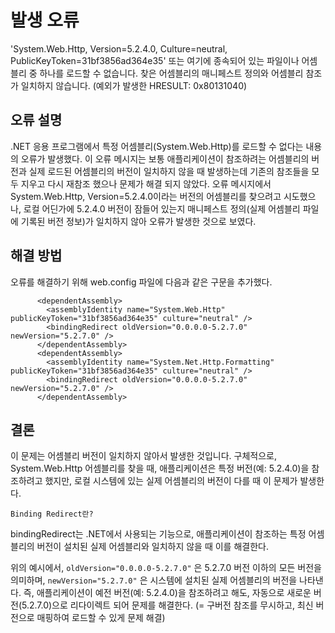 # 발생 오류

'System.Web.Http, Version=5.2.4.0, Culture=neutral, PublicKeyToken=31bf3856ad364e35' 또는 여기에 종속되어 있는 파일이나 어셈블리 중 하나를 로드할 수 없습니다. 찾은 어셈블리의 매니페스트 정의와 어셈블리 참조가 일치하지 않습니다. (예외가 발생한 HRESULT: 0x80131040)


## 오류 설명

.NET 응용 프로그램에서 특정 어셈블리(System.Web.Http)를 로드할 수 없다는 내용의 오류가 발생했다. 이 오류 메시지는 보통 애플리케이션이 참조하려는 어셈블리의 버전과 실제 로드된 어셈블리의 버전이 일치하지 않을 때 발생하는데 기존의 참조들을 모두 지우고 다시 재참조 했으나 문제가 해결 되지 않았다.
오류 메시지에서 System.Web.Http, Version=5.2.4.0이라는 버전의 어셈블리를 찾으려고 시도했으나, 로컬 어딘가에 5.2.4.0 버전이 잠들어 있는지 매니페스트 정의(실제 어셈블리 파일에 기록된 버전 정보)가 일치하지 않아 오류가 발생한 것으로 보였다.


## 해결 방법

오류를 해결하기 위해 web.config 파일에 다음과 같은 <bindingRedirect> 구문을 추가했다.

```
      <dependentAssembly>
        <assemblyIdentity name="System.Web.Http" publicKeyToken="31bf3856ad364e35" culture="neutral" />
        <bindingRedirect oldVersion="0.0.0.0-5.2.7.0" newVersion="5.2.7.0" />
      </dependentAssembly>
      <dependentAssembly>
        <assemblyIdentity name="System.Net.Http.Formatting" publicKeyToken="31bf3856ad364e35" culture="neutral" />
        <bindingRedirect oldVersion="0.0.0.0-5.2.7.0" newVersion="5.2.7.0" />
      </dependentAssembly>

```

## 결론

이 문제는 어셈블리 버전이 일치하지 않아서 발생한 것입니다. 구체적으로, System.Web.Http 어셈블리를 찾을 때, 애플리케이션은 특정 버전(예: 5.2.4.0)을 참조하려고 했지만, 로컬 시스템에 있는 실제 어셈블리의 버전이 다를 때 이 문제가 발생한다.

`Binding Redirect란?`

bindingRedirect는 .NET에서 사용되는 기능으로, 애플리케이션이 참조하는 특정 어셈블리의 버전이 설치된 실제 어셈블리와 일치하지 않을 때 이를 해결한다.

위의 예시에서, `oldVersion="0.0.0.0-5.2.7.0"` 은 5.2.7.0 버전 이하의 모든 버전을 의미하며, `newVersion="5.2.7.0"` 은 시스템에 설치된 실제 어셈블리의 버전을 나타낸다. 즉, 애플리케이션이 예전 버전(예: 5.2.4.0)을 참조하려고 해도, 자동으로 새로운 버전(5.2.7.0)으로 리다이렉트 되어 문제를 해결한다. (= 구버전 참조를 무시하고, 최신 버전으로 매핑하여 로드할 수 있게 문제 해결)
